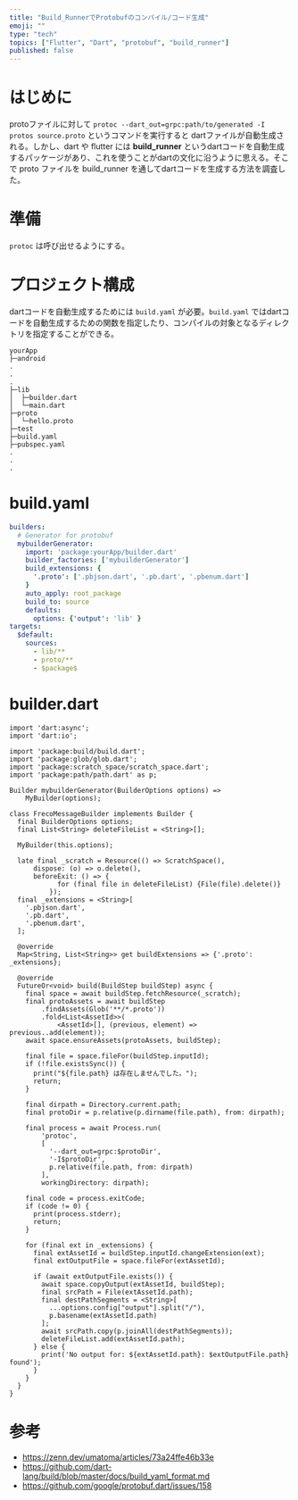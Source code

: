 ```yaml
---
title: "Build_RunnerでProtobufのコンパイル/コード生成"
emoji: ""
type: "tech"
topics: ["Flutter", "Dart", "protobuf", "build_runner"]
published: false
---
```


# はじめに

protoファイルに対して `protoc --dart_out=grpc:path/to/generated -I protos source.proto` というコマンドを実行すると dartファイルが自動生成される。しかし、dart や flutter には **build_runner** というdartコードを自動生成するパッケージがあり、これを使うことがdartの文化に沿うように思える。そこで proto ファイルを build_runner を通してdartコードを生成する方法を調査した。

# 準備

`protoc` は呼び出せるようにする。

# プロジェクト構成

dartコードを自動生成するためには `build.yaml` が必要。`build.yaml` ではdartコードを自動生成するための関数を指定したり、コンパイルの対象となるディレクトリを指定することができる。

```
yourApp
├─android
.
.
.
├─lib
│  ├─builder.dart
│  └─main.dart
├─proto
│  └─hello.proto
├─test
├─build.yaml
├─pubspec.yaml
.
.
.
```

# build.yaml

<!-- TODO: 以下の説明を追加
    1. myBuilderGenerator とは?
    2. buiderの取得方法
    3. 拡張子によるフィルター
    4. auto_apply / build_to の説明
    5. 出力先を指定するために options を追加
    6. ソースを指定するために targets を追加
 -->

```.yaml
builders:
  # Generator for protobuf
  mybuilderGenerator:
    import: 'package:yourApp/builder.dart'
    builder_factories: ['mybuilderGenerator']
    build_extensions: {
      '.proto': ['.pbjson.dart', '.pb.dart', '.pbenum.dart']
    }
    auto_apply: root_package
    build_to: source
    defaults:
      options: {'output': 'lib' }
targets:
  $default:
    sources:
      - lib/**
      - proto/**
      - $package$

```

# builder.dart

<!-- TODO:
    1. builder の説明
    2. scratch の説明
    3. buildExtensions の実装の説明 (重複するがよくわかっていない)
    4. protocでコンパイルしてコピーして消していることを説明
        - Optionから消す先を指定している
 -->

```
import 'dart:async';
import 'dart:io';

import 'package:build/build.dart';
import 'package:glob/glob.dart';
import 'package:scratch_space/scratch_space.dart';
import 'package:path/path.dart' as p;

Builder mybuilderGenerator(BuilderOptions options) =>
    MyBuilder(options);

class FrecoMessageBuilder implements Builder {
  final BuilderOptions options;
  final List<String> deleteFileList = <String>[];

  MyBuilder(this.options);

  late final _scratch = Resource(() => ScratchSpace(),
      dispose: (o) => o.delete(),
      beforeExit: () => {
            for (final file in deleteFileList) {File(file).delete()}
          });
  final _extensions = <String>[
    '.pbjson.dart',
    '.pb.dart',
    '.pbenum.dart',
  ];

  @override
  Map<String, List<String>> get buildExtensions => {'.proto': _extensions};

  @override
  FutureOr<void> build(BuildStep buildStep) async {
    final space = await buildStep.fetchResource(_scratch);
    final protoAssets = await buildStep
        .findAssets(Glob('**/*.proto'))
        .fold<List<AssetId>>(
            <AssetId>[], (previous, element) => previous..add(element));
    await space.ensureAssets(protoAssets, buildStep);

    final file = space.fileFor(buildStep.inputId);
    if (!file.existsSync()) {
      print("${file.path} は存在しませんでした。");
      return;
    }

    final dirpath = Directory.current.path;
    final protoDir = p.relative(p.dirname(file.path), from: dirpath);

    final process = await Process.run(
        'protoc',
        [
          '--dart_out=grpc:$protoDir',
          '-I$protoDir',
          p.relative(file.path, from: dirpath)
        ],
        workingDirectory: dirpath);

    final code = process.exitCode;
    if (code != 0) {
      print(process.stderr);
      return;
    }

    for (final ext in _extensions) {
      final extAssetId = buildStep.inputId.changeExtension(ext);
      final extOutputFile = space.fileFor(extAssetId);

      if (await extOutputFile.exists()) {
        await space.copyOutput(extAssetId, buildStep);
        final srcPath = File(extAssetId.path);
        final destPathSegments = <String>[
          ...options.config["output"].split("/"),
          p.basename(extAssetId.path)
        ];
        await srcPath.copy(p.joinAll(destPathSegments));
        deleteFileList.add(extAssetId.path);
      } else {
        print('No output for: ${extAssetId.path}: $extOutputFile.path} found');
      }
    }
  }
}
```

# 参考

- https://zenn.dev/umatoma/articles/73a24ffe46b33e
- https://github.com/dart-lang/build/blob/master/docs/build_yaml_format.md
- https://github.com/google/protobuf.dart/issues/158
